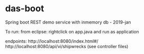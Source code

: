 # das-boot
Spring boot REST demo service with inmemory db - 2019-jan


To run:
from eclipse: rightclick on app.java and run as application

endpoints:
http://localhost:8080/index.html#/
http://localhost:8080/api/vi/shipwrecks (see controller files)
